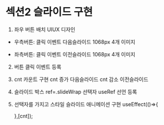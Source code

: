 # 섹션2 슬라이드 구현
1. 좌우 버튼 배치 UIUX 디자인
- 우측버튼: 클릭 이벤트
  다음슬라이드 1068px 4개 이미지

- 좌측버튼: 클릭 이벤트 
  이전슬라이드 1068px 4개 이미지

2. 버튼 클릭 이벤트 등록

3. cnt 카운트 구현
   cnt 증가 다음슬라이드
   cnt 감소 이전슬라이드

4. 슬라이드 박스 ref=.slideWrap   선택자 
   useRef 선언 등록

5. 선택자를 가지고 스타일 슬라이드 애니메이션 구현
   useEffect(()=>{
    
   },[cnt]);